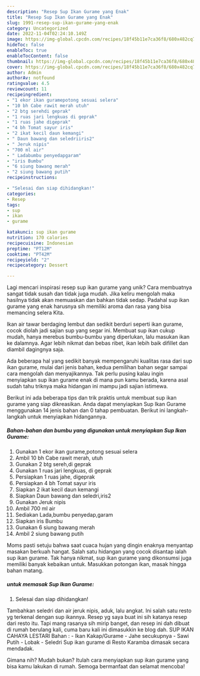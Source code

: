 ```yaml
---
description: "Resep Sup Ikan Gurame yang Enak"
title: "Resep Sup Ikan Gurame yang Enak"
slug: 1991-resep-sup-ikan-gurame-yang-enak
category: Uncategorized
date: 2022-11-04T02:24:10.149Z
image: https://img-global.cpcdn.com/recipes/18f45b11e7ca36f8/680x482cq70/sup-ikan-gurame-foto-resep-utama.jpg
hideToc: false
enableToc: true
enableTocContent: false
thumbnail: https://img-global.cpcdn.com/recipes/18f45b11e7ca36f8/680x482cq70/sup-ikan-gurame-foto-resep-utama.jpg
cover: https://img-global.cpcdn.com/recipes/18f45b11e7ca36f8/680x482cq70/sup-ikan-gurame-foto-resep-utama.jpg
author: Admin
authorAv: notfound
ratingvalue: 4.5
reviewcount: 11
recipeingredient:
- "1 ekor ikan guramepotong sesuai selera"
- "10 bh Cabe rawit merah utuh"
- "2 btg serehdi geprak"
- "1 ruas jari lengkuas di geprak"
- "1 ruas jahe digeprak"
- "4 bh Tomat sayur iris"
- "2 ikat kecil daun kemangi"
- " Daun bawang dan seledriiris2"
- " Jeruk nipis"
- "700 ml air"
- " Ladabumbu penyedapgaram"
- "iris Bumbu"
- "6 siung bawang merah"
- "2 siung bawang putih"
recipeinstructions:

- "Selesai dan siap dihidangkan!"
categories:
- Resep
tags:
- sup
- ikan
- gurame

katakunci: sup ikan gurame 
nutrition: 170 calories
recipecuisine: Indonesian
preptime: "PT12M"
cooktime: "PT42M"
recipeyield: "2"
recipecategory: Dessert

---
```





Lagi mencari inspirasi resep sup ikan gurame yang unik? Cara membuatnya sangat tidak susah dan tidak juga mudah. Jika keliru mengolah maka hasilnya tidak akan memuaskan dan bahkan tidak sedap. Padahal sup ikan gurame yang enak harusnya sih memiliki aroma dan rasa yang bisa memancing selera Kita.





Ikan air tawar berdaging lembut dan sedikit berduri seperti ikan gurame, cocok diolah jadi sajian sup yang segar ini. Membuat sup ikan cukup mudah, hanya merebus bumbu-bumbu yang diperlukan, lalu masukan ikan ke dalamnya. Agar lebih nikmat dan bebas ribet, ikan lebih baik difillet dan diambil dagingnya saja.

Ada beberapa hal yang sedikit banyak mempengaruhi kualitas rasa dari sup ikan gurame, mulai dari jenis bahan, kedua pemilihan bahan segar sampai cara mengolah dan menyajikannya. Tak perlu pusing kalau ingin menyiapkan sup ikan gurame enak di mana pun kamu berada, karena asal sudah tahu triknya maka hidangan ini mampu jadi sajian istimewa.






Berikut ini ada beberapa tips dan trik praktis untuk membuat sup ikan gurame yang siap dikreasikan. Anda dapat menyiapkan Sup Ikan Gurame menggunakan 14 jenis bahan dan 0 tahap pembuatan. Berikut ini langkah-langkah untuk menyiapkan hidangannya.

<!--inarticleads1-->

##### Bahan-bahan dan bumbu yang digunakan untuk menyiapkan Sup Ikan Gurame:

1. Gunakan 1 ekor ikan gurame,potong sesuai selera
1. Ambil 10 bh Cabe rawit merah, utuh
1. Gunakan 2 btg sereh,di geprak
1. Gunakan 1 ruas jari lengkuas, di geprak
1. Persiapkan 1 ruas jahe, digeprak
1. Persiapkan 4 bh Tomat sayur iris
1. Siapkan 2 ikat kecil daun kemangi
1. Siapkan  Daun bawang dan seledri,iris2
1. Gunakan  Jeruk nipis
1. Ambil 700 ml air
1. Sediakan  Lada,bumbu penyedap,garam
1. Siapkan iris Bumbu
1. Gunakan 6 siung bawang merah
1. Ambil 2 siung bawang putih


Moms pasti setuju bahwa saat cuaca hujan yang dingin enaknya menyantap masakan berkuah hangat. Salah satu hidangan yang cocok disantap ialah sup ikan gurame. Tak hanya nikmat, sup ikan gurame yang dikonsumsi juga memiliki banyak kebaikan untuk. Masukkan potongan ikan, masak hingga bahan matang. 

<!--inarticleads2-->

#####  untuk memasak Sup Ikan Gurame:


1. Selesai dan siap dihidangkan!

Tambahkan seledri dan air jeruk nipis, aduk, lalu angkat. Ini salah satu resto yg terkenal dengan sup ikannya. Resep yg saya buat ini sih katanya resep dari resto itu. Tapi mang rasanya sih mirip banget, dan resep ini dah dibuat di rumah berulang kali, cuma baru kali ini dimasukkin ke blog dah. SUP IKAN CAHAYA LESTARI Bahan : - Ikan Kakap/Gurame - Jahe secukupnya - Sawi Putih - Lobak - Seledri Sup ikan gurame di Resto Karamba dimasak secara mendadak. 

Gimana nih? Mudah bukan? Itulah cara menyiapkan sup ikan gurame yang bisa kamu lakukan di rumah. Semoga bermanfaat dan selamat mencoba!

